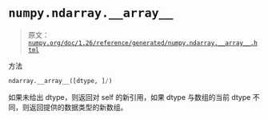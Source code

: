 # `numpy.ndarray.__array__`

> 原文：[`numpy.org/doc/1.26/reference/generated/numpy.ndarray.__array__.html`](https://numpy.org/doc/1.26/reference/generated/numpy.ndarray.__array__.html)

方法

```py
ndarray.__array__([dtype, ]/)
```

如果未给出 dtype，则返回对 self 的新引用，如果 dtype 与数组的当前 dtype 不同，则返回提供的数据类型的新数组。
